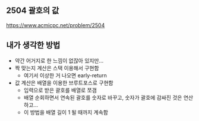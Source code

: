 ## 2504 괄호의 값

<https://www.acmicpc.net/problem/2504>

## 내가 생각한 방법

<!-- ![이미지](./img.png) -->

- 약간 어거지로 한 느낌이 없잖아 있지만...
- 짝 맞는지 계산은 스택 이용해서 구현함
  - 여기서 이상한 거 나오면 early-return
- 값 계산은 배열을 이용한 브루트포스로 구현함
  - 입력으로 받은 괄호를 배열로 쪼갬
  - 배열 순회하면서 연속된 괄호를 숫자로 바꾸고, 숫자가 괄호에 감싸진 것은 연산하고...
  - 이 방법을 배열 길이 1 될 때까지 계속함
